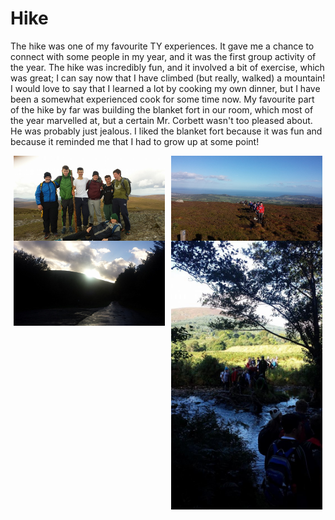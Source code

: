 <html>
<body>
<h1>Hike</h1>
  <p>The hike was one of my favourite TY experiences. It gave me a chance to connect with some people in my year, and it was the first group activity of the year. The hike was incredibly fun, and it involved a bit of exercise, which was great; I can say now that I have climbed (but really, walked) a mountain! I would love to say that I learned a lot by cooking my own dinner, but I have been a somewhat experienced cook for some time now. My favourite part of the hike by far was building the blanket fort in our room, which most of the year marvelled at, but a certain Mr. Corbett wasn't too pleased about. He was probably just jealous. I liked the blanket fort because it was fun and because it reminded me that I had to grow up at some point!</p>
  <img src = "/pictures/14440657_1784741868435686_2687529616039959716_n.jpg" style = "width:48%;float:left;margin-left:1%;margin-right:1%">
  <img src = "/pictures/14441206_1784742151768991_5870405008738793293_n.jpg" style = "width:48%;float:right;margin-left:1%;margin-right:1%">
  <img src = "/pictures/14446114_1784742098435663_3846957035776253555_n.jpg" style = "width:48%;float:left;margin-left:1%;margin-right:1%">
  <img src = "/pictures/14485015_1784742061769000_3650046334125496636_n.jpg" style = "width:48%;float:left;margin-left:1%;margin-right:1%">
</body>
</html>
